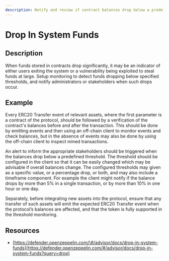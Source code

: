 ```yaml
---
description: Notify and review if contract balances drop below a predefined threshold.
---
```


# Drop In System Funds

## Description

When funds stored in contracts drop significantly, it may be an indicator of either users exiting the system or a vulnerability being exploited to steal funds at large. Setup monitoring to detect funds dropping below specified thresholds, and notify administrators or stakeholders when such drops occur.

## Example

Every ERC20 Transfer event of relevant assets, where the first parameter is a contract of the protocol, should be followed by a verification of the contract's balances before and after the transaction. This should be done by emitting events and then using an off-chain client to monitor events and check balances, but in the absence of events may also be done by using the off-chain client to inspect mined transactions.

An alert to inform the appropriate stakeholders should be triggered when the balances drop below a predefined threshold. The threshold should be configured in the client so that it can be easily changed which may be advisable if overall balances change. The configured thresholds may given as a specific value, or a percentage drop, or both, and may also include a timeframe component. For example the client might notify if the balance drops by more than 5% in a single transaction, or by more than 10% in one hour or one day.

Separately, before integrating new assets into the protocol, ensure that any transfer of such assets will emit the expected ERC20 Transfer event when the protocol’s balances are affected, and that the token is fully supported in the threshold monitoring.

## Resources

* [https://defender.openzeppelin.com/\#/advisor/docs/drop-in-system-funds](https://defender.openzeppelin.com/#/advisor/docs/drop-in-system-funds?query=drop)

